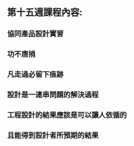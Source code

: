 ## 第十五週課程內容:

### 協同產品設計實習

### 功不唐捐

### 凡走過必留下痕跡

### 設計是一連串問題的解決過程

### 工程設計的結果應該是可以讓人依循的

### 且能得到設計者所預期的結果



